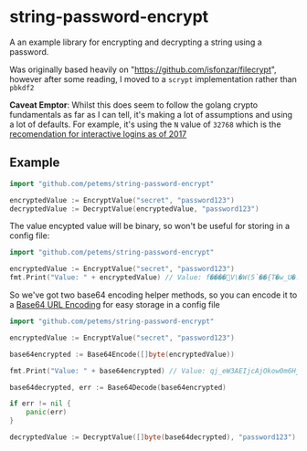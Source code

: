 # string-password-encrypt

A an example library for encrypting and decrypting a string using a password. 

Was originally based heavily on "https://github.com/isfonzar/filecrypt", however
after some reading, I moved to a `scrypt` implementation rather than `pbkdf2`

**Caveat Emptor**: Whilst this does seem to follow the golang crypto fundamentals as far as I can tell, it's making
a lot of assumptions and using a lot of defaults. For example, it's using the `N` value of `32768` which is
the [recomendation for interactive logins as of 2017](https://blog.filippo.io/the-scrypt-parameters/)

## Example 

```go
import "github.com/petems/string-password-encrypt"

encryptedValue := EncryptValue("secret", "password123")
decryptedValue := DecryptValue(encryptedValue, "password123")
```

The value encypted value will be binary, so won't be useful for storing in a config file:

```go
import "github.com/petems/string-password-encrypt"

encryptedValue := EncryptValue("secret", "password123")
fmt.Print("Value: " + encryptedValue) // Value: f����V\�W(5`��{T�w_U�.k�?	)�:�fい��H��!�p����y}��|�n'���E�
```

So we've got two base64 encoding helper methods, so you can encode it to a [Base64 URL Encoding](https://tools.ietf.org/html/rfc4648) for easy storage in a config file

```go
import "github.com/petems/string-password-encrypt"

encryptedValue := EncryptValue("secret", "password123")

base64encrypted := Base64Encode([]byte(encryptedValue))

fmt.Print("Value: " + base64encrypted) // Value: qj_eW3AEIjcAjOkow0m6HjIFecjJQJ2l55ZL86eIu6SzG0CneqVYVA_RUWUufQbGwWdvDyJgDkOjEk5b2NpLwVLA

base64decrypted, err := Base64Decode(base64encrypted)

if err != nil {
	panic(err)
}

decryptedValue := DecryptValue([]byte(base64decrypted), "password123")
```
